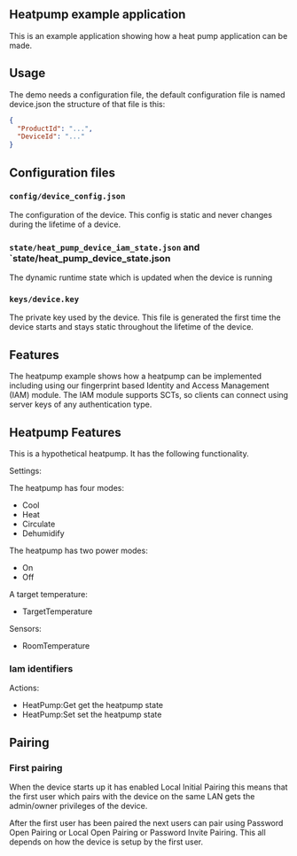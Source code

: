 ## Heatpump example application

This is an example application showing how a heat pump application can be made.

## Usage

The demo needs a configuration file, the default configuration file is
named device.json the structure of that file is this:

```json
{
  "ProductId": "...",
  "DeviceId": "..."
}
```

## Configuration files

### `config/device_config.json`

The configuration of the device. This config is static and never
changes during the lifetime of a device.

### `state/heat_pump_device_iam_state.json` and `state/heat_pump_device_state.json

The dynamic runtime state which is updated when the device is running

### `keys/device.key`

The private key used by the device. This file is generated the first
time the device starts and stays static throughout the lifetime of the
device.

## Features

The heatpump example shows how a heatpump can be implemented including using our fingerprint based
Identity and Access Management (IAM) module. The IAM module supports SCTs, so clients can connect
using server keys of any authentication type.

## Heatpump Features

This is a hypothetical heatpump. It has the following functionality.

Settings:

The heatpump has four modes:

  * Cool
  * Heat
  * Circulate
  * Dehumidify

The heatpump has two power modes:

  * On
  * Off

A target temperature:

  * TargetTemperature

Sensors:

  * RoomTemperature

### Iam identifiers

Actions:
  * HeatPump:Get get the heatpump state
  * HeatPump:Set set the heatpump state

## Pairing

### First pairing

When the device starts up it has enabled Local Initial Pairing this means that
the first user which pairs with the device on the same LAN gets the admin/owner
privileges of the device.

After the first user has been paired the next users can pair using Password Open
Pairing or Local Open Pairing or Password Invite Pairing. This all depends on
how the device is setup by the first user.
